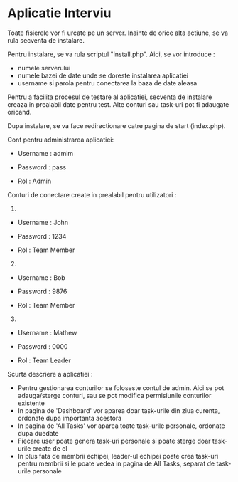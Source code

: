 # Aplicatie Interviu

Toate fisierele vor fi urcate pe un server. Inainte de orice alta actiune, se va rula secventa de instalare.

Pentru instalare, se va rula scriptul "install.php". Aici, se vor introduce :
* numele serverului
* numele bazei de date unde se doreste instalarea aplicatiei
* username si parola pentru conectarea la baza de date aleasa

Pentru a facilita procesul de testare al aplicatiei, secventa de instalare creaza in prealabil date pentru test. Alte conturi sau task-uri pot fi adaugate oricand.

Dupa instalare, se va face redirectionare catre pagina de start (index.php).

Cont pentru administrarea aplicatiei:

* Username : admim

* Password : pass

* Rol : Admin

Conturi de conectare create in prealabil pentru utilizatori :

1.

* Username : John

* Password : 1234

* Rol : Team Member

2. 

* Username : Bob

* Password : 9876

* Rol : Team Member

3. 

* Username : Mathew

* Password : 0000

* Rol : Team Leader

Scurta descriere a aplicatiei : 

* Pentru gestionarea conturilor se foloseste contul de admin. Aici se pot adauga/sterge conturi, sau se pot modifica permisiunile conturilor existente
* In pagina de 'Dashboard' vor aparea doar task-urile din ziua curenta, ordonate dupa importanta acestora
* In pagina de 'All Tasks' vor aparea toate task-urile personale, ordonate dupa duedate
* Fiecare user poate genera task-uri personale si poate sterge doar task-urile create de el
* In plus fata de membrii echipei, leader-ul echipei poate crea task-uri pentru membrii si le poate vedea in pagina de All Tasks, separat de task-urile personale
